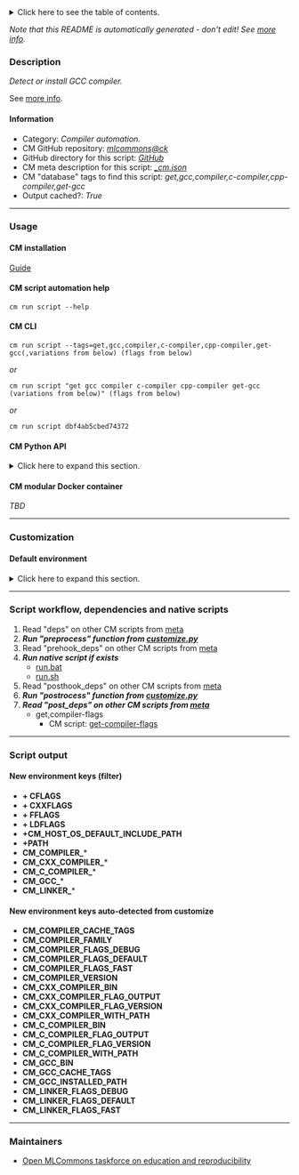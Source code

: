<details>
<summary>Click here to see the table of contents.</summary>

* [Description](#description)
* [Information](#information)
* [Usage](#usage)
  * [ CM installation](#cm-installation)
  * [ CM script automation help](#cm-script-automation-help)
  * [ CM CLI](#cm-cli)
  * [ CM Python API](#cm-python-api)
  * [ CM modular Docker container](#cm-modular-docker-container)
* [Customization](#customization)
  * [ Default environment](#default-environment)
* [Script workflow, dependencies and native scripts](#script-workflow-dependencies-and-native-scripts)
* [Script output](#script-output)
* [New environment keys (filter)](#new-environment-keys-(filter))
* [New environment keys auto-detected from customize](#new-environment-keys-auto-detected-from-customize)
* [Maintainers](#maintainers)

</details>

*Note that this README is automatically generated - don't edit! See [more info](README-extra.md).*

### Description

*Detect or install GCC compiler.*


See [more info](README-extra.md).

#### Information

* Category: *Compiler automation.*
* CM GitHub repository: *[mlcommons@ck](https://github.com/mlcommons/ck/tree/master/cm-mlops)*
* GitHub directory for this script: *[GitHub](https://github.com/mlcommons/ck/tree/master/cm-mlops/script/get-gcc)*
* CM meta description for this script: *[_cm.json](_cm.json)*
* CM "database" tags to find this script: *get,gcc,compiler,c-compiler,cpp-compiler,get-gcc*
* Output cached?: *True*
___
### Usage

#### CM installation
[Guide](https://github.com/mlcommons/ck/blob/master/docs/installation.md)

#### CM script automation help
```cm run script --help```

#### CM CLI
`cm run script --tags=get,gcc,compiler,c-compiler,cpp-compiler,get-gcc(,variations from below) (flags from below)`

*or*

`cm run script "get gcc compiler c-compiler cpp-compiler get-gcc (variations from below)" (flags from below)`

*or*

`cm run script dbf4ab5cbed74372`

#### CM Python API

<details>
<summary>Click here to expand this section.</summary>

```python

import cmind

r = cmind.access({'action':'run'
                  'automation':'script',
                  'tags':'get,gcc,compiler,c-compiler,cpp-compiler,get-gcc'
                  'out':'con',
                  ...
                  (other input keys for this script)
                  ...
                 })

if r['return']>0:
    print (r['error'])

```

</details>

#### CM modular Docker container
*TBD*
___
### Customization

#### Default environment

<details>
<summary>Click here to expand this section.</summary>

These keys can be updated via --env.KEY=VALUE or "env" dictionary in @input.json or using script flags.


</details>

___
### Script workflow, dependencies and native scripts

  1. Read "deps" on other CM scripts from [meta](https://github.com/mlcommons/ck/tree/master/cm-mlops/script/get-gcc/_cm.json)
  1. ***Run "preprocess" function from [customize.py](https://github.com/mlcommons/ck/tree/master/cm-mlops/script/get-gcc/customize.py)***
  1. Read "prehook_deps" on other CM scripts from [meta](https://github.com/mlcommons/ck/tree/master/cm-mlops/script/get-gcc/_cm.json)
  1. ***Run native script if exists***
     * [run.bat](https://github.com/mlcommons/ck/tree/master/cm-mlops/script/get-gcc/run.bat)
     * [run.sh](https://github.com/mlcommons/ck/tree/master/cm-mlops/script/get-gcc/run.sh)
  1. Read "posthook_deps" on other CM scripts from [meta](https://github.com/mlcommons/ck/tree/master/cm-mlops/script/get-gcc/_cm.json)
  1. ***Run "postrocess" function from [customize.py](https://github.com/mlcommons/ck/tree/master/cm-mlops/script/get-gcc/customize.py)***
  1. ***Read "post_deps" on other CM scripts from [meta](https://github.com/mlcommons/ck/tree/master/cm-mlops/script/get-gcc/_cm.json)***
     * get,compiler-flags
       - CM script: [get-compiler-flags](https://github.com/mlcommons/ck/tree/master/cm-mlops/script/get-compiler-flags)
___
### Script output
#### New environment keys (filter)

* **+ CFLAGS**
* **+ CXXFLAGS**
* **+ FFLAGS**
* **+ LDFLAGS**
* **+CM_HOST_OS_DEFAULT_INCLUDE_PATH**
* **+PATH**
* **CM_COMPILER_***
* **CM_CXX_COMPILER_***
* **CM_C_COMPILER_***
* **CM_GCC_***
* **CM_LINKER_***
#### New environment keys auto-detected from customize

* **CM_COMPILER_CACHE_TAGS**
* **CM_COMPILER_FAMILY**
* **CM_COMPILER_FLAGS_DEBUG**
* **CM_COMPILER_FLAGS_DEFAULT**
* **CM_COMPILER_FLAGS_FAST**
* **CM_COMPILER_VERSION**
* **CM_CXX_COMPILER_BIN**
* **CM_CXX_COMPILER_FLAG_OUTPUT**
* **CM_CXX_COMPILER_FLAG_VERSION**
* **CM_CXX_COMPILER_WITH_PATH**
* **CM_C_COMPILER_BIN**
* **CM_C_COMPILER_FLAG_OUTPUT**
* **CM_C_COMPILER_FLAG_VERSION**
* **CM_C_COMPILER_WITH_PATH**
* **CM_GCC_BIN**
* **CM_GCC_CACHE_TAGS**
* **CM_GCC_INSTALLED_PATH**
* **CM_LINKER_FLAGS_DEBUG**
* **CM_LINKER_FLAGS_DEFAULT**
* **CM_LINKER_FLAGS_FAST**
___
### Maintainers

* [Open MLCommons taskforce on education and reproducibility](https://github.com/mlcommons/ck/blob/master/docs/mlperf-education-workgroup.md)